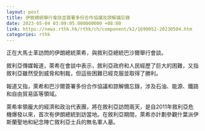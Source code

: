```yaml
---
layout: post
title: 伊敘總統舉行會談並簽署多份合作協議及諒解備忘錄
date: 2023-05-04 03:09:05.000000000 +08:00
link: https://news.rthk.hk/rthk/ch/component/k2/1699052-20230504.htm
categories: rthk
---
```


正在大馬士革訪問的伊朗總統萊希，與敘利亞總統巴沙爾舉行會談。

敘利亞傳媒報道，萊希在會談中表示，敘利亞政府和人民經歷了巨大的困難，又指敘利亞雖然受到威脅和制裁，但這些困難已經克服並取得了勝利。

報道又指，萊希和巴沙爾簽署多份合作協議和諒解備忘錄，涉及石油、能源、鐵路和自由貿易區等領域。

萊希率領龐大的經濟和政治代表團，將在敘利亞訪問兩天，是自2011年敘利亞危機爆發以來，首次有伊朗總統到訪當地。在敘利亞期間，萊希亦計劃參觀什葉派伊斯蘭聖地和紀念陣亡敘利亞士兵的無名軍人墓。
